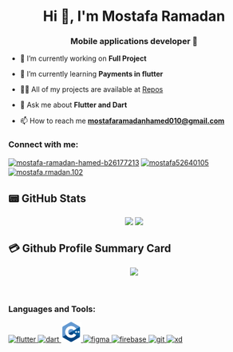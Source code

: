<h1 align="center">Hi 👋, I'm Mostafa Ramadan</h1>
<h3 align="center"> Mobile applications developer 📱</h3>




- 🔭 I’m currently working on **Full Project**

- 🌱 I’m currently learning **Payments in flutter**

- 👨‍💻 All of my projects are available at [Repos](Repos)

- 💬 Ask me about **Flutter and Dart**

- 📫 How to reach me **mostafaramadanhamed010@gmail.com**

<h3 align="left">Connect with me:</h3>
<p align="left">
  <a href="https://linkedin.com/in/mostafa-ramadan-hamed-b26177213" target="blank"><img align="center" src="https://raw.githubusercontent.com/rahuldkjain/github-profile-readme-generator/master/src/images/icons/Social/linked-in-alt.svg" alt="mostafa-ramadan-hamed-b26177213" height="30" width="40" /></a>
<a href="https://twitter.com/mostafa52640105" target="blank"><img align="center" src="https://raw.githubusercontent.com/rahuldkjain/github-profile-readme-generator/master/src/images/icons/Social/twitter.svg" alt="mostafa52640105" height="30" width="40" /></a>
<a href="https://fb.com/mostafa.rmadan.102" target="blank"><img align="center" src="https://raw.githubusercontent.com/rahuldkjain/github-profile-readme-generator/master/src/images/icons/Social/facebook.svg" alt="mostafa.rmadan.102" height="30" width="40" /></a>
</p>

## 📟 GitHub Stats
<p align="center">
	<img width="48%" src="https://github-readme-stats.vercel.app/api?username=mostafaramadanhamed&show_icons=true&theme=vue" />
	<img width="48%" src="https://github-readme-streak-stats.herokuapp.com/?user=mostafaramadanhamed&theme=vue" />
</p>


## 💳 Github Profile Summary Card
<p align="center">
  <img src="https://github-profile-summary-cards.vercel.app/api/cards/profile-details?username=mostafaramadanhamed&theme=vue"/>
</p>
<br/>
<h3 align="left">Languages and Tools:</h3>
<p align="left"><a href="https://flutter.dev" target="_blank" rel="noreferrer"> <img src="https://www.vectorlogo.zone/logos/flutterio/flutterio-icon.svg" alt="flutter" width="40" height="40"/> </a> <a href="https://dart.dev" target="_blank" rel="noreferrer"> <img src="https://www.vectorlogo.zone/logos/dartlang/dartlang-icon.svg" alt="dart" width="40" height="40"/> </a>  <a href="https://www.w3schools.com/cpp/" target="_blank" rel="noreferrer"> <img src="https://raw.githubusercontent.com/devicons/devicon/master/icons/cplusplus/cplusplus-original.svg" alt="cplusplus" width="40" height="40"/> </a> <a href="https://www.figma.com/" target="_blank" rel="noreferrer"> <img src="https://www.vectorlogo.zone/logos/figma/figma-icon.svg" alt="figma" width="40" height="40"/> </a> <a href="https://firebase.google.com/" target="_blank" rel="noreferrer"> <img src="https://www.vectorlogo.zone/logos/firebase/firebase-icon.svg" alt="firebase" width="40" height="40"/> </a> <a href="https://git-scm.com/" target="_blank" rel="noreferrer"> <img src="https://www.vectorlogo.zone/logos/git-scm/git-scm-icon.svg" alt="git" width="40" height="40"/> </a> <a href="https://www.adobe.com/products/xd.html" target="_blank" rel="noreferrer"> <img src="https://cdn.worldvectorlogo.com/logos/adobe-xd.svg" alt="xd" width="40" height="40"/> </a> </p>

